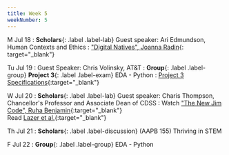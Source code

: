 ```yaml
---
title: Week 5
weekNumber: 5
---
```


M Jul 18
: **Scholars**{: .label .label-lab} Guest speaker: Ari Edmundson, Human Contexts and Ethics
  : ["Digital Natives", Joanna Radin](https://drive.google.com/file/d/1UZQTHCE5nlj-zva-FNmJmAjVmDVmiLQY/view?usp=sharing){: target="_blank"}

Tu Jul 19
: Guest Speaker: Chris Volinsky, AT&T
: **Group**{: .label .label-group} **Project 3**{: .label .label-exam} EDA - Python
  : [Project 3 Specifications]({{site.baseurl}}/rpd_project/#project-3-exploratory-data-analysis-python){:target="_blank"} 

W Jul 20
: **Scholars**{: .label .label-lab} Guest speaker: Charis Thompson, Chancellor's Professor and Associate Dean of CDSS
  : Watch ["The New Jim Code", Ruha Benjamin](https://www.youtube.com/watch?v=JahO1-saibU){:target="_blank"}
  <br/>Read [Lazer et al.](https://www.science.org/doi/10.1126/science.aaz8170){:target="_blank"}
  

Th Jul 21
: **Scholars**{: .label .label-discussion} (AAPB 155) Thriving in STEM

F Jul 22
: **Group**{: .label .label-group} EDA - Python
